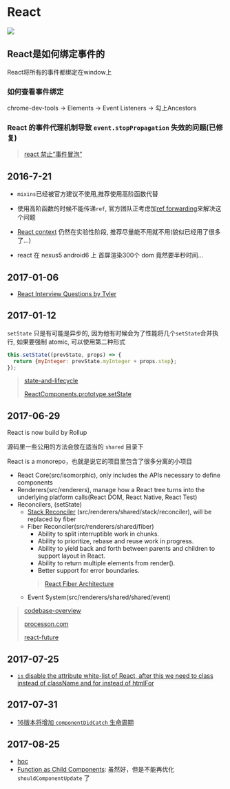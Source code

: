 # React

![](http://pbdm.qiniudn.com/react.jpg)

## React是如何绑定事件的

React将所有的事件都绑定在window上

### 如何查看事件绑定

chrome-dev-tools -> Elements -> Event Listeners -> 勾上Ancestors

### React 的事件代理机制导致 `event.stopPropagation` 失效的问题(已修复)

> [react 禁止“事件冒泡”](https://github.com/youngwind/blog/issues/9)

## 2016-7-21

* `mixins`已经被官方建议不使用,推荐使用高阶函数代替

* 使用高阶函数的时候不能传递`ref`, 官方团队正考虑加[ref forwarding](https://github.com/facebook/react/issues/4213)来解决这个问题

* [React context](https://facebook.github.io/react/docs/context.html) 仍然在实验性阶段, 推荐尽量能不用就不用(貌似已经用了很多了...)

* react 在 nexus5 android6 上 首屏渲染300个 dom 竟然要半秒时间...

## 2017-01-06

* [React Interview Questions by Tyler](https://tylermcginnis.com/react-interview-questions/)

## 2017-01-12

`setState` 只是有可能是异步的, 因为他有时候会为了性能将几个`setState`合并执行, 如果要强制 atomic, 可以使用第二种形式

```javascript
this.setState((prevState, props) => {
  return {myInteger: prevState.myInteger + props.step};
});
```

> [state-and-lifecycle](https://facebook.github.io/react/docs/state-and-lifecycle.html)
>
> [ReactComponents.prototype.setState](https://github.com/facebook/react/blob/v15.0.0/src/isomorphic/modern/class/ReactComponent.js#L60)

## 2017-06-29

React is now build by Rollup

源码里一些公用的方法会放在适当的 `shared` 目录下

React is a monorepo，也就是说它的项目里包含了很多分离的小项目

* React Core(src/isomorphic), only includes the APIs necessary to define components
* Renderers(src/renderers), manage how a React tree turns into the underlying platform calls(React DOM, React Native, React Test)
* Reconcilers, (setState)
  * [Stack Reconciler](https://facebook.github.io/react/contributing/implementation-notes.html) (src/renderers/shared/stack/reconciler), will be replaced by fiber
  * Fiber Reconciler(src/renderers/shared/fiber)
    * Ability to split interruptible work in chunks.
    * Ability to prioritize, rebase and reuse work in progress.
    * Ability to yield back and forth between parents and children to support layout in React.
    * Ability to return multiple elements from render().
    * Better support for error boundaries.
    > [React Fiber Architecture](https://github.com/acdlite/react-fiber-architecture)
  * Event System(src/renderers/shared/shared/event)

> [codebase-overview](https://facebook.github.io/react/contributing/codebase-overview.html#top-level-folders)
>
> [processon.com](https://www.processon.com/view/link/5954c292e4b04e84184d0508)
>
> [react-future](https://github.com/reactjs/react-future)

## 2017-07-25

* [`is` disable the attribute white-list of React, after this we need to class instead of className and for instead of htmlFor](https://github.com/facebook/react/blob/27c844905fcbb64ca0ba7c0a6b0fa0e121f9c429/src/renderers/dom/stack/client/ReactDOMComponent.js#L371)

## 2017-07-31

* [16版本将增加 `componentDidCatch` 生命周期](https://facebook.github.io/react/blog/2017/07/26/error-handling-in-react-16.html)

## 2017-08-25

* [hoc](https://www.youtube.com/watch?v=LTunyI2Oyzw)
* [Function as Child Components](https://www.youtube.com/watch?v=WE3XAt9P8Ek): 虽然好，但是不能再优化 `shouldComponentUpdate` 了